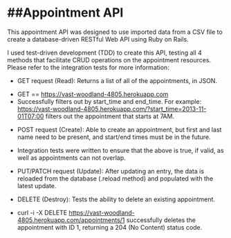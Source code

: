 ##Appointment API
=====================

This appointment API was designed to use imported data from a CSV file to create a database-driven RESTful Web API using Ruby on Rails.

I used test-driven development (TDD) to create this API, testing all 4 methods that facilitate CRUD operations on the appointment resources. Please refer to the integration tests for more information:

* GET request (Read): Returns a list of all of the appointments, in JSON.
 - GET == https://vast-woodland-4805.herokuapp.com
 - Successfully filters out by start_time and end_time. 
   For example: https://vast-woodland-4805.herokuapp.com/?start_time=2013-11-01T07:00 filters out the appointment       that starts at 7AM.
 
* POST request (Create): Able to create an appointment, but first and last name need to be present, and start/end times must be in the future. 
 - Integration tests were written to ensure that the above is true, if valid, as well as appointments can not overlap.
 
* PUT/PATCH request (Update): After updating an entry, the data is reloaded from the database (.reload method) and populated with the latest update.

* DELETE (Destroy): Tests the ability to delete an existing appointment.
 - curl -i -X DELETE https://vast-woodland-4805.herokuapp.com/appointments/1 successfully deletes the appointment with ID 1, returning a 204 (No Content) status code.









